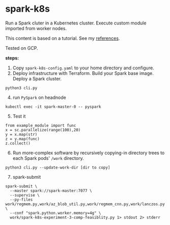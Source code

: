# spark-k8s

Run a Spark cluter in a Kubernetes cluster. Execute custom module imported from worker nodes. 

This content is based on a tutorial. See my [references](#references).

Tested on GCP. 

**steps:**
1. Copy `spark-k8s-config.yaml` to your home directory and configure.
2. Deploy infrastructure with Terraform. Build your Spark base image. Deploy a Spark cluster.
```
python3 cli.py 
```
4. run `PySpark` on headnode 
```
kubectl exec -it spark-master-0 -- pyspark 
```
5. Test it
```
from example_module import func 
x = sc.parallelize(range(100),20)
y = x.map(str) 
z = y.map(func)
z.collect()
```
6. Run more-complex software by recursively copying-in directory trees to each Spark pods' `/work` directory.
```
python3 cli.py --update-work-dir [dir to copy]
```
7. spark-submit
```
spark-submit \
  --master spark://spark-master:7077 \
  --supervise \
  --py-files work/regmem.py,work/az_blob_util.py,work/regmem_cnn.py,work/lanczos.py \
  --conf "spark.python.worker.memory=4g" \
  work/spark-k8s-experiment-3-comp-feasiblity.py 1> stdout 2> stderr
```
